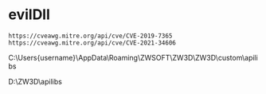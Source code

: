 # evilDll

```
https://cveawg.mitre.org/api/cve/CVE-2019-7365
https://cveawg.mitre.org/api/cve/CVE-2021-34606
```
C:\Users\{username}\AppData\Roaming\ZWSOFT\ZW3D\ZW3D\custom\apilibs

D:\ZW3D\apilibs
